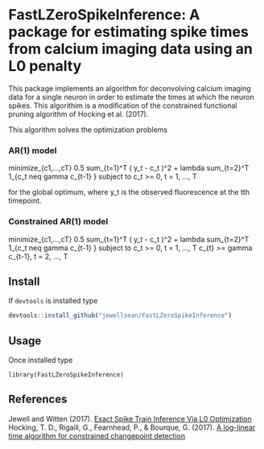 # FastLZeroSpikeInference: A package for estimating spike times from calcium imaging data using an L0 penalty 

This package implements an algorithm for deconvolving calcium imaging data for a single neuron in order to estimate the times at which the neuron spikes. This algorithim is a modification of the constrained functional pruning algorithm of Hocking et al. (2017). 

This algorithm solves the optimization problems
### AR(1) model
minimize_{c1,...,cT} 0.5 sum_{t=1}^T ( y_t - c_t )^2 + lambda sum_{t=2}^T 1_{c_t neq gamma c_{t-1} }
subject to c_t >= 0, t = 1, ..., T

for the global optimum, where y_t is the observed fluorescence at the tth timepoint.

### Constrained AR(1) model 
minimize_{c1,...,cT} 0.5 sum_{t=1}^T ( y_t - c_t )^2 + lambda sum_{t=2}^T 1_{c_t neq gamma c_{t-1} }
subject to c_t >= 0, t = 1, ..., T
           c_{t} >= gamma c_{t-1}, t = 2, ..., T

Install 
-----

If ``devtools`` is installed type 

```r
devtools::install_github("jewellsean/FastLZeroSpikeInference")
```

Usage
----

Once installed type 
```{r}
library(FastLZeroSpikeInference)
```

References
-----

Jewell and Witten (2017). [Exact Spike Train Inference Via L0 Optimization](https://arxiv.org/abs/1703.08644)
Hocking, T. D., Rigaill, G., Fearnhead, P., & Bourque, G. (2017). [A log-linear time algorithm for constrained changepoint detection](https://arxiv.org/abs/1703.03352)